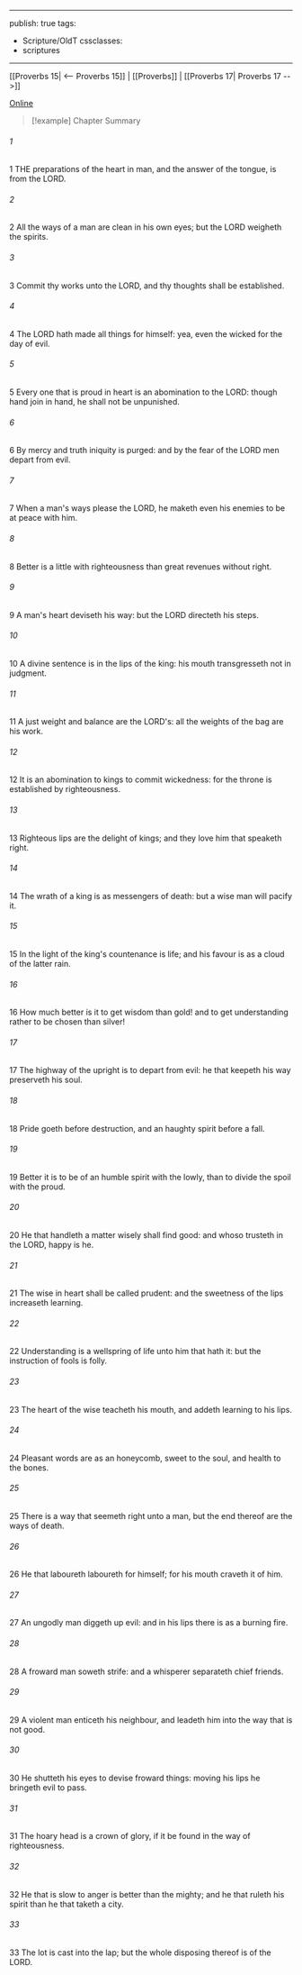 

---
publish: true
tags:
  - Scripture/OldT
cssclasses:
  - scriptures
---
[[Proverbs 15| <-- Proverbs 15]] | [[Proverbs]] | [[Proverbs 17| Proverbs 17 -->]]

[Online](https://churchofjesuschrist.org/study/scriptures/ot/prov/16?lang=eng)

>[!example] Chapter Summary
>
###### 1
1 THE preparations of the heart in man, and the answer of the tongue, is from the LORD.
###### 2
2 All the ways of a man are clean in his own eyes; but the LORD weigheth the spirits.
###### 3
3 Commit thy works unto the LORD, and thy thoughts shall be established.
###### 4
4 The LORD hath made all things for himself: yea, even the wicked for the day of evil.
###### 5
5 Every one that is proud in heart is an abomination to the LORD: though hand join in hand, he shall not be unpunished.
###### 6
6 By mercy and truth iniquity is purged: and by the fear of the LORD men depart from evil.
###### 7
7 When a man's ways please the LORD, he maketh even his enemies to be at peace with him.
###### 8
8 Better is a little with righteousness than great revenues without right.
###### 9
9 A man's heart deviseth his way: but the LORD directeth his steps.
###### 10
10 A divine sentence is in the lips of the king: his mouth transgresseth not in judgment.
###### 11
11 A just weight and balance are the LORD's: all the weights of the bag are his work.
###### 12
12 It is an abomination to kings to commit wickedness: for the throne is established by righteousness.
###### 13
13 Righteous lips are the delight of kings; and they love him that speaketh right.
###### 14
14 The wrath of a king is as messengers of death: but a wise man will pacify it.
###### 15
15 In the light of the king's countenance is life; and his favour is as a cloud of the latter rain.
###### 16
16 How much better is it to get wisdom than gold!  and to get understanding rather to be chosen than silver!
###### 17
17 The highway of the upright is to depart from evil: he that keepeth his way preserveth his soul.
###### 18
18 Pride goeth before destruction, and an haughty spirit before a fall.
###### 19
19 Better it is to be of an humble spirit with the lowly, than to divide the spoil with the proud.
###### 20
20 He that handleth a matter wisely shall find good: and whoso trusteth in the LORD, happy is he.
###### 21
21 The wise in heart shall be called prudent: and the sweetness of the lips increaseth learning.
###### 22
22 Understanding is a wellspring of life unto him that hath it: but the instruction of fools is folly.
###### 23
23 The heart of the wise teacheth his mouth, and addeth learning to his lips.
###### 24
24 Pleasant words are as an honeycomb, sweet to the soul, and health to the bones.
###### 25
25 There is a way that seemeth right unto a man, but the end thereof are the ways of death.
###### 26
26 He that laboureth laboureth for himself; for his mouth craveth it of him.
###### 27
27 An ungodly man diggeth up evil: and in his lips there is as a burning fire.
###### 28
28 A froward man soweth strife: and a whisperer separateth chief friends.
###### 29
29 A violent man enticeth his neighbour, and leadeth him into the way that is not good.
###### 30
30 He shutteth his eyes to devise froward things: moving his lips he bringeth evil to pass.
###### 31
31 The hoary head is a crown of glory, if it be found in the way of righteousness.
###### 32
32 He that is slow to anger is better than the mighty; and he that ruleth his spirit than he that taketh a city.
###### 33
33 The lot is cast into the lap; but the whole disposing thereof is of the LORD.



